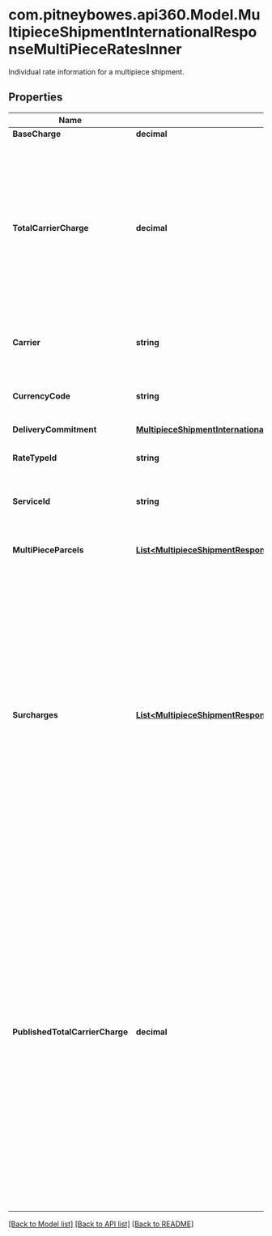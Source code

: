 # com.pitneybowes.api360.Model.MultipieceShipmentInternationalResponseMultiPieceRatesInner
Individual rate information for a multipiece shipment.

## Properties

Name | Type | Description | Notes
------------ | ------------- | ------------- | -------------
**BaseCharge** | **decimal** |  | [optional] 
**TotalCarrierCharge** | **decimal** | The total amount payable to the carrier for the entire shipment, including base charges, special service fees, surcharges, and any applicable international taxes and duties. | [optional] 
**Carrier** | **string** | The name of the carrier providing the shipping service. | [optional] 
**CurrencyCode** | **string** | The currency code in which the rates are calculated. | [optional] 
**DeliveryCommitment** | [**MultipieceShipmentInternationalResponseMultiPieceRatesInnerDeliveryCommitment**](MultipieceShipmentInternationalResponseMultiPieceRatesInnerDeliveryCommitment.md) |  | [optional] 
**RateTypeId** | **string** | The identifier for the type of rate applied. | [optional] 
**ServiceId** | **string** | The identifier for the shipping service used. | [optional] 
**MultiPieceParcels** | [**List&lt;MultipieceShipmentResponseMultiPieceRatesInnerMultiPieceParcelsInner&gt;**](MultipieceShipmentResponseMultiPieceRatesInnerMultiPieceParcelsInner.md) | Details of each parcel within the multi-piece shipment. | [optional] 
**Surcharges** | [**List&lt;MultipieceShipmentResponseMultiPieceRatesInnerSurchargesInner&gt;**](MultipieceShipmentResponseMultiPieceRatesInnerSurchargesInner.md) | Additional fees or surcharges applied to the shipment. Each object in the array represents a specific surcharge and its associated fee.  The &#x60;name&#x60; field must be one of the supported surcharge types from the respective carrier.  **Supported Surcharge Names by Carrier:**  | Carrier       | Surcharge Names | |- -- -- -- -- -- -- --|- -- -- -- -- -- -- -- --| | DHL Express   | FUEL, GO_GREEN_BASIC, OVERSIZE, PREMIUM, RURAL, TOLL | | FedEx         | ANCILLARY_FEE, CANADIAN_DESTINATION, DELIVERY_AREA, DELIVERY_CONFIRMATION, FUEL, NON_MACHINABLE, OTHER, OUT_OF_DELIVERY_AREA, OUT_OF_PICKUP_AREA, OVERSIZE, RESIDENTIAL_DELIVERY, RESIDENTIAL_PICKUP | | UPS           | DELIVERY_AREA, EXTENDED_AREA, FUEL, LARGE_PACKAGE, RESIDENTIAL, SHIPPER_PAYS_DUTY_TAX | | USPS          | nonmachinable, oversize |  | [optional] 
**PublishedTotalCarrierCharge** | **decimal** | The total amount based on the carrier&#39;s standard (published) rates, including base charges, surcharges, special services, discounts, and applicable taxes. This value reflects the amount the carrier would charge without any negotiated discounts or platform-specific rate adjustments. - Returned only when supported by the carrier (e.g., FedEx, UPS, DHL, USPS).\&quot;  | [optional] 

[[Back to Model list]](../../README.md#documentation-for-models) [[Back to API list]](../../README.md#documentation-for-api-endpoints) [[Back to README]](../../README.md)

